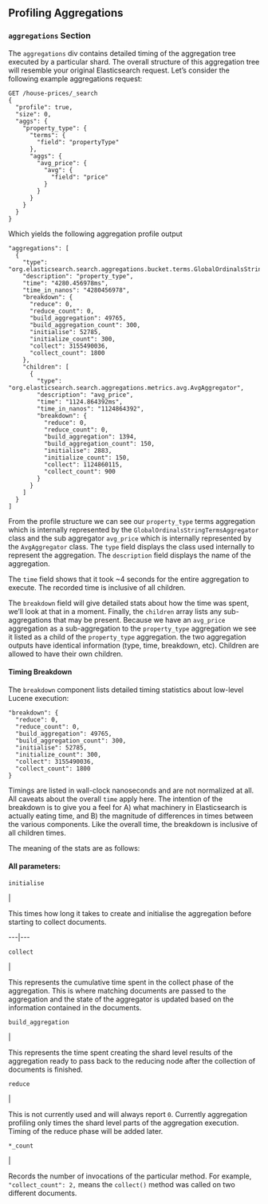 ## Profiling Aggregations

### `aggregations` Section

The `aggregations` div contains detailed timing of the aggregation tree executed by a particular shard. The overall structure of this aggregation tree will resemble your original Elasticsearch request. Let’s consider the following example aggregations request:
    
    
    GET /house-prices/_search
    {
      "profile": true,
      "size": 0,
      "aggs": {
        "property_type": {
          "terms": {
            "field": "propertyType"
          },
          "aggs": {
            "avg_price": {
              "avg": {
                "field": "price"
              }
            }
          }
        }
      }
    }

Which yields the following aggregation profile output
    
    
    "aggregations": [
      {
        "type": "org.elasticsearch.search.aggregations.bucket.terms.GlobalOrdinalsStringTermsAggregator",
        "description": "property_type",
        "time": "4280.456978ms",
        "time_in_nanos": "4280456978",
        "breakdown": {
          "reduce": 0,
          "reduce_count": 0,
          "build_aggregation": 49765,
          "build_aggregation_count": 300,
          "initialise": 52785,
          "initialize_count": 300,
          "collect": 3155490036,
          "collect_count": 1800
        },
        "children": [
          {
            "type": "org.elasticsearch.search.aggregations.metrics.avg.AvgAggregator",
            "description": "avg_price",
            "time": "1124.864392ms",
            "time_in_nanos": "1124864392",
            "breakdown": {
              "reduce": 0,
              "reduce_count": 0,
              "build_aggregation": 1394,
              "build_aggregation_count": 150,
              "initialise": 2883,
              "initialize_count": 150,
              "collect": 1124860115,
              "collect_count": 900
            }
          }
        ]
      }
    ]

From the profile structure we can see our `property_type` terms aggregation which is internally represented by the `GlobalOrdinalsStringTermsAggregator` class and the sub aggregator `avg_price` which is internally represented by the `AvgAggregator` class. The `type` field displays the class used internally to represent the aggregation. The `description` field displays the name of the aggregation.

The `time` field shows that it took ~4 seconds for the entire aggregation to execute. The recorded time is inclusive of all children.

The `breakdown` field will give detailed stats about how the time was spent, we’ll look at that in a moment. Finally, the `children` array lists any sub-aggregations that may be present. Because we have an `avg_price` aggregation as a sub-aggregation to the `property_type` aggregation we see it listed as a child of the `property_type` aggregation. the two aggregation outputs have identical information (type, time, breakdown, etc). Children are allowed to have their own children.

#### Timing Breakdown

The `breakdown` component lists detailed timing statistics about low-level Lucene execution:
    
    
    "breakdown": {
      "reduce": 0,
      "reduce_count": 0,
      "build_aggregation": 49765,
      "build_aggregation_count": 300,
      "initialise": 52785,
      "initialize_count": 300,
      "collect": 3155490036,
      "collect_count": 1800
    }

Timings are listed in wall-clock nanoseconds and are not normalized at all. All caveats about the overall `time` apply here. The intention of the breakdown is to give you a feel for A) what machinery in Elasticsearch is actually eating time, and B) the magnitude of differences in times between the various components. Like the overall time, the breakdown is inclusive of all children times.

The meaning of the stats are as follows:

#### All parameters:

`initialise`

| 

This times how long it takes to create and initialise the aggregation before starting to collect documents.   
  
---|---  
  
`collect`

| 

This represents the cumulative time spent in the collect phase of the aggregation. This is where matching documents are passed to the aggregation and the state of the aggregator is updated based on the information contained in the documents.   
  
`build_aggregation`

| 

This represents the time spent creating the shard level results of the aggregation ready to pass back to the reducing node after the collection of documents is finished.   
  
`reduce`

| 

This is not currently used and will always report `0`. Currently aggregation profiling only times the shard level parts of the aggregation execution. Timing of the reduce phase will be added later.   
  
`*_count`

| 

Records the number of invocations of the particular method. For example, `"collect_count": 2,` means the `collect()` method was called on two different documents. 
